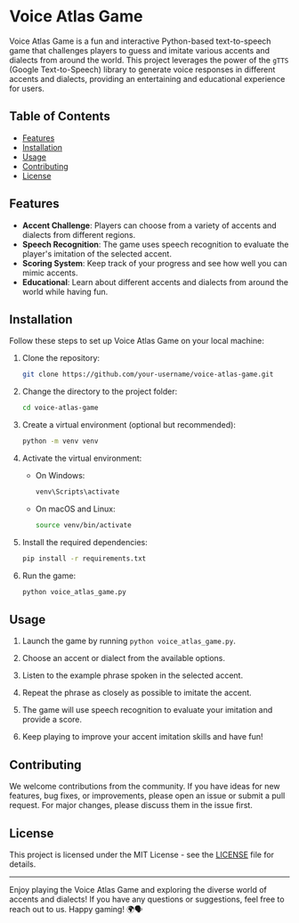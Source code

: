 # Voice Atlas Game

Voice Atlas Game is a fun and interactive Python-based text-to-speech game that challenges players to guess and imitate various accents and dialects from around the world. This project leverages the power of the `gTTS` (Google Text-to-Speech) library to generate voice responses in different accents and dialects, providing an entertaining and educational experience for users.

## Table of Contents
- [Features](#features)
- [Installation](#installation)
- [Usage](#usage)
- [Contributing](#contributing)
- [License](#license)

## Features

- **Accent Challenge**: Players can choose from a variety of accents and dialects from different regions.
- **Speech Recognition**: The game uses speech recognition to evaluate the player's imitation of the selected accent.
- **Scoring System**: Keep track of your progress and see how well you can mimic accents.
- **Educational**: Learn about different accents and dialects from around the world while having fun.

## Installation

Follow these steps to set up Voice Atlas Game on your local machine:

1. Clone the repository:
   ```bash
   git clone https://github.com/your-username/voice-atlas-game.git
   ```

2. Change the directory to the project folder:
   ```bash
   cd voice-atlas-game
   ```

3. Create a virtual environment (optional but recommended):
   ```bash
   python -m venv venv
   ```

4. Activate the virtual environment:
   - On Windows:
     ```bash
     venv\Scripts\activate
     ```
   - On macOS and Linux:
     ```bash
     source venv/bin/activate
     ```

5. Install the required dependencies:
   ```bash
   pip install -r requirements.txt
   ```

6. Run the game:
   ```bash
   python voice_atlas_game.py
   ```

## Usage

1. Launch the game by running `python voice_atlas_game.py`.

2. Choose an accent or dialect from the available options.

3. Listen to the example phrase spoken in the selected accent.

4. Repeat the phrase as closely as possible to imitate the accent.

5. The game will use speech recognition to evaluate your imitation and provide a score.

6. Keep playing to improve your accent imitation skills and have fun!

## Contributing

We welcome contributions from the community. If you have ideas for new features, bug fixes, or improvements, please open an issue or submit a pull request. For major changes, please discuss them in the issue first.

## License

This project is licensed under the MIT License - see the [LICENSE](LICENSE) file for details.

---

Enjoy playing the Voice Atlas Game and exploring the diverse world of accents and dialects! If you have any questions or suggestions, feel free to reach out to us. Happy gaming! 🌍🗣️
